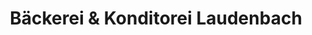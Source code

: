 ---
title: "Bäckerei & Konditorei Laudenbach"
url: /gera/baeckerei-und-konditorei-laudenbach/
shop: Bäckerei
---